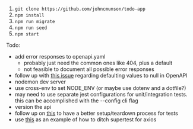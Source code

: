 1. `git clone https://github.com/johncmunson/todo-app`
2. `npm install`
3. `npm run migrate`
4. `npm run seed`
5. `npm start`


Todo:
- add error responses to openapi.yaml
  - probably just need the common ones like 404, plus a default
  - not feasible to document all possible error responses
- follow up with [this issue](https://github.com/OAI/OpenAPI-Specification/issues/2057) regarding defaulting values to null in OpenAPI
- nodemon dev server
- use cross-env to set NODE_ENV (or maybe use dotenv and a dotfile?)
- may need to use separate jest configurations for unit/integration tests. this can be accomplished with the --config cli flag
- version the api
- follow up on [this](https://github.com/facebook/jest/issues/9227#issuecomment-557842917) to have a better setup/teardown process for tests
- use [this](https://stackoverflow.com/questions/59011575/how-to-close-express-server-inside-jest-afterall-hook/59011973?noredirect=1#comment104271965_59011973) as an example of how to ditch supertest for axios
